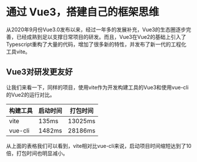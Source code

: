 # 通过 Vue3，搭建自己的框架思维

从2020年9月份Vue3.0发布以来，经过一年多的发展补充，Vue3的生态圈逐步完善，已经成熟到足以支撑日常项目的研发。而且，Vue3在Vue2的基础上引入了Typescript重构了大量的代码，增加了很多新的特性，并发布了新一代的工程化工具vite。

## Vue3对研发更友好

让我们来看一下，同样的项目，使用vite作为开发构建工具的Vue3和使用vue-cli的Vue2的运行对比。

| 构建工具 | 启动时间 |	打包时间 |
| ---- | ---- | ---- |
| vite | 135ms | 13025ms |
| vue-cli | 1482ms | 28186ms |

从上面的表格我们可以看到，vite相对比vue-cli来说，启动项目时间缩短达到了10倍，打包时间也明显减小。

